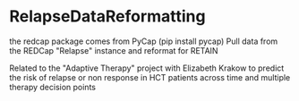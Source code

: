 # RelapseDataReformatting
the redcap package comes from PyCap (pip install pycap)
Pull data from the REDCap "Relapse" instance and reformat for RETAIN

Related to the "Adaptive Therapy" project with Elizabeth Krakow to predict the risk of relapse or non response in HCT patients across time and multiple therapy decision points
